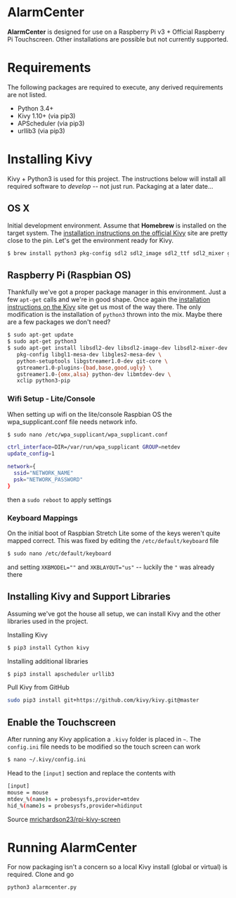 # AlarmCenter
**AlarmCenter** is designed for use on a Raspberry Pi v3 + Official Raspberry Pi Touchscreen. Other installations are possible but not currently supported.

# Requirements
The following packages are required to execute, any derived requirements are not listed.
* Python 3.4+
* Kivy 1.10+ (via pip3)
* APScheduler (via pip3)
* urllib3 (via pip3)

# Installing Kivy
Kivy + Python3 is used for this project. The instructions below will install all required software to *develop* -- not just run. Packaging at a later date...

## OS X
Initial development environment. Assume that **Homebrew** is installed on the target system. The [installation instructions on the official Kivy](https://kivy.org/docs/installation/installation-osx.html) site are pretty close to the pin. Let's get the environment ready for Kivy.

```bash
$ brew install python3 pkg-config sdl2 sdl2_image sdl2_ttf sdl2_mixer gstreamer
```

## Raspberry Pi (Raspbian OS)
Thankfully we've got a proper package manager in this environment. Just a few `apt-get` calls and we're in good shape. Once again the [installation instructions on the Kivy](https://kivy.org/docs/installation/installation-rpi.html) site get us most of the way there. The only modification is the installation of `python3` thrown into the mix. Maybe there are a few packages we don't need?

```bash
$ sudo apt-get update
$ sudo apt-get python3
$ sudo apt-get install libsdl2-dev libsdl2-image-dev libsdl2-mixer-dev libsdl2-ttf-dev \
   pkg-config libgl1-mesa-dev libgles2-mesa-dev \
   python-setuptools libgstreamer1.0-dev git-core \
   gstreamer1.0-plugins-{bad,base,good,ugly} \
   gstreamer1.0-{omx,alsa} python-dev libmtdev-dev \
   xclip python3-pip
```

### Wifi Setup - Lite/Console
When setting up wifi on the lite/console Raspbian OS the wpa_supplicant.conf file needs network info.

```bash
$ sudo nano /etc/wpa_supplicant/wpa_supplicant.conf
```

```bash
ctrl_interface=DIR=/var/run/wpa_supplicant GROUP=netdev
update_config=1

network={
  ssid="NETWORK_NAME"
  psk="NETWORK_PASSWORD"
}
```

then a `sudo reboot` to apply settings

### Keyboard Mappings
On the initial boot of Raspbian Stretch Lite some of the keys weren't quite mapped correct. This was fixed by editing the `/etc/default/keyboard` file

```bash
$ sudo nano /etc/default/keyboard
```

and setting `XKBMODEL=""` and `XKBLAYOUT="us"` -- luckily the `"` was already there

## Installing Kivy and Support Libraries
Assuming we've got the house all setup, we can install Kivy and the other libraries used in the project.

Installing Kivy
```bash
$ pip3 install Cython kivy
```

Installing additional libraries
```bash
$ pip3 install apscheduler urllib3
```

Pull Kivy from GitHub
```bash
sudo pip3 install git+https://github.com/kivy/kivy.git@master
```

## Enable the Touchscreen

After running any Kivy application a `.kivy` folder is placed in `~`. The `config.ini` file needs to be modified so the touch screen can work

```bash
$ nano ~/.kivy/config.ini
```

Head to the `[input]` section and replace the contents with
```bash
[input]
mouse = mouse
mtdev_%(name)s = probesysfs,provider=mtdev
hid_%(name)s = probesysfs,provider=hidinput
```

Source [mrichardson23/rpi-kivy-screen](https://github.com/mrichardson23/rpi-kivy-screen)
# Running **AlarmCenter**
For now packaging isn't a concern so a local Kivy install (global or virtual) is required. Clone and go

```bash
python3 alarmcenter.py
```
